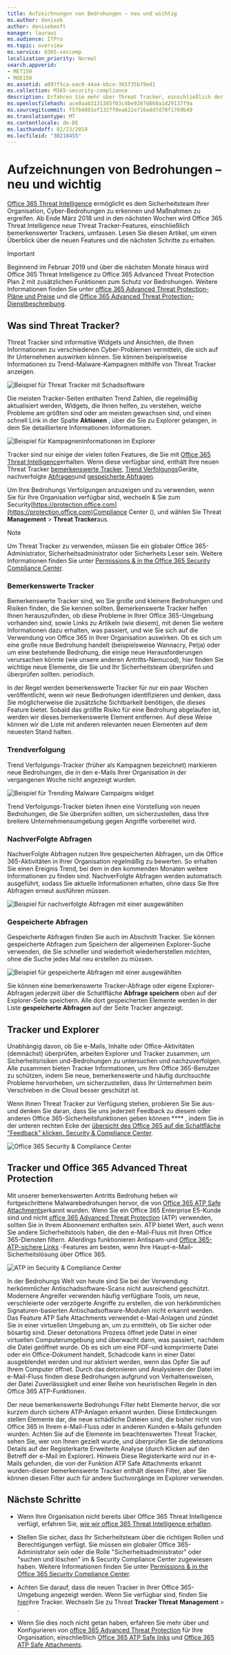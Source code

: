 ```yaml
---
title: Aufzeichnungen von Bedrohungen – neu und wichtig
ms.author: deniseb
author: denisebmsft
manager: laurawi
ms.audience: ITPro
ms.topic: overview
ms.service: O365-seccomp
localization_priority: Normal
search.appverid:
- MET150
- MOE150
ms.assetid: a097f5ca-eac0-44a4-bbce-365f35b79ed1
ms.collection: M365-security-compliance
description: Erfahren Sie mehr über Threat Tracker, einschließlich der neuen bemerkenswerten Tracker, damit Ihre Organisation auf Sicherheitsbedenken eingehen kann.
ms.openlocfilehash: ace0aab3131385f03c4be9287d860a1d29137f9a
ms.sourcegitcommit: f57b4001ef1327f0ea622e716a4d7d78f1769b49
ms.translationtype: MT
ms.contentlocale: de-DE
ms.lasthandoff: 02/23/2019
ms.locfileid: "30218455"
---
```

# <a name="threat-trackers---new-and-noteworthy"></a>Aufzeichnungen von Bedrohungen – neu und wichtig

[Office 365 Threat Intelligence](office-365-ti.md) ermöglicht es dem Sicherheitsteam Ihrer Organisation, Cyber-Bedrohungen zu erkennen und Maßnahmen zu ergreifen. Ab Ende März 2018 und in den nächsten Wochen wird Office 365 Threat Intelligence neue Threat Tracker-Features, einschließlich bemerkenswerter Trackers, umfassen. Lesen Sie diesen Artikel, um einen Überblick über die neuen Features und die nächsten Schritte zu erhalten. 

> [!IMPORTANT]
> Beginnend im Februar 2019 und über die nächsten Monate hinaus wird Office 365 Threat Intelligence zu Office 365 Advanced Threat Protection Plan 2 mit zusätzlichen Funktionen zum Schutz vor Bedrohungen. Weitere Informationen finden Sie unter [office 365 Advanced Threat Protection-Pläne und Preise](https://products.office.com/exchange/advance-threat-protection) und die [Office 365 Advanced Threat Protection-Dienstbeschreibung](https://docs.microsoft.com/office365/servicedescriptions/office-365-advanced-threat-protection-service-description).
  
## <a name="what-are-threat-trackers"></a>Was sind Threat Tracker?

Threat Tracker sind informative Widgets und Ansichten, die Ihnen Informationen zu verschiedenen Cyber-Problemen vermitteln, die sich auf Ihr Unternehmen auswirken können. Sie können beispielsweise Informationen zu Trend-Malware-Kampagnen mithilfe von Threat Tracker anzeigen.
  
![Beispiel für Threat Tracker mit Schadsoftware](media/a883b5ac-8e2b-469a-90e0-f8ad39bb63b7.png)
  
Die meisten Tracker-Seiten enthalten Trend Zahlen, die regelmäßig aktualisiert werden, Widgets, die Ihnen helfen, zu verstehen, welche Probleme am größten sind oder am meisten gewachsen sind, und einen schnell Link in der Spalte **Aktionen** , über die Sie zu Explorer gelangen, in dem Sie detailliertere Informationen Informationen. 
  
![Beispiel für Kampagneninformationen im Explorer](media/e426f220-fdcb-4dd9-99a2-db97dbcf71d5.png)
  
Tracker sind nur einige der vielen tollen Features, die Sie mit [Office 365 Threat Intelligence](office-365-ti.md)erhalten. Wenn diese verfügbar sind, enthält Ihre neuen Threat Tracker [bemerkenswerte Tracker](threat-trackers.md#notey), [Trend Verfolgungs](threat-trackers.md#trending)Geräte, nachverfolgte [Abfragen](threat-trackers.md#trackedq)und [gespeicherte Abfragen](threat-trackers.md#savedq).
  
Um Ihre Bedrohungs Verfolgungen anzuzeigen und zu verwenden, wenn Sie für Ihre Organisation verfügbar sind, wechseln &amp; Sie zum Security[https://protection.office.com](https://protection.office.com)Compliance Center (), und wählen Sie Threat **Management** \> **Threat Tracker**aus.
  
> [!NOTE]
> Um Threat Tracker zu verwenden, müssen Sie ein globaler Office 365-Administrator, Sicherheitsadministrator oder Sicherheits Leser sein. Weitere Informationen finden Sie unter [Permissions &amp; in the Office 365 Security Compliance Center](permissions-in-the-security-and-compliance-center.md). 
  
### <a name="noteworthy-trackers"></a>Bemerkenswerte Tracker

Bemerkenswerte Tracker sind, wo Sie große und kleinere Bedrohungen und Risiken finden, die Sie kennen sollten. Bemerkenswerte Tracker helfen Ihnen herauszufinden, ob diese Probleme in Ihrer Office 365-Umgebung vorhanden sind, sowie Links zu Artikeln (wie diesem), mit denen Sie weitere Informationen dazu erhalten, was passiert, und wie Sie sich auf die Verwendung von Office 365 in Ihrer Organisation auswirken. Ob es sich um eine große neue Bedrohung handelt (beispielsweise Wannacry, Petja) oder um eine bestehende Bedrohung, die einige neue Herausforderungen verursachen könnte (wie unsere anderen Antritts-Nemucod), hier finden Sie wichtige neue Elemente, die Sie und Ihr Sicherheitsteam überprüfen und überprüfen sollten. periodisch.
  
In der Regel werden bemerkenswerte Tracker für nur ein paar Wochen veröffentlicht, wenn wir neue Bedrohungen identifizieren und denken, dass Sie möglicherweise die zusätzliche Sichtbarkeit benötigen, die dieses Feature bietet. Sobald das größte Risiko für eine Bedrohung abgelaufen ist, werden wir dieses bemerkenswerte Element entfernen. Auf diese Weise können wir die Liste mit anderen relevanten neuen Elementen auf dem neuesten Stand halten.
  
### <a name="trending-trackers"></a>Trendverfolgung

Trend Verfolgungs-Tracker (früher als Kampagnen bezeichnet) markieren neue Bedrohungen, die in den e-Mails Ihrer Organisation in der vergangenen Woche nicht angezeigt wurden.
  
![Beispiel für Trending Malware Campaigns widget](media/d2ccc1a0-2a1d-4e36-99b5-6766c207772f.png)
  
Trend Verfolgungs-Tracker bieten Ihnen eine Vorstellung von neuen Bedrohungen, die Sie überprüfen sollten, um sicherzustellen, dass Ihre breitere Unternehmensumgebung gegen Angriffe vorbereitet wird.
  
### <a name="tracked-queries"></a>NachverFolgte Abfragen

NachverFolgte Abfragen nutzen Ihre gespeicherten Abfragen, um die Office 365-Aktivitäten in Ihrer Organisation regelmäßig zu bewerten. So erhalten Sie einen Ereignis Trend, bei dem in den kommenden Monaten weitere Informationen zu finden sind. NachverFolgte Abfragen werden automatisch ausgeführt, sodass Sie aktuelle Informationen erhalten, ohne dass Sie Ihre Abfragen erneut ausführen müssen.
  
![Beispiel für nachverfolgte Abfragen mit einer ausgewählten](media/0c556174-06eb-4ae5-b32a-5ff76b9e4f13.png)
  
### <a name="saved-queries"></a>Gespeicherte Abfragen

Gespeicherte Abfragen finden Sie auch im Abschnitt Tracker. Sie können gespeicherte Abfragen zum Speichern der allgemeinen Explorer-Suche verwenden, die Sie schneller und wiederholt wiederherstellen möchten, ohne die Suche jedes Mal neu erstellen zu müssen.
  
![Beispiel für gespeicherte Abfragen mit einer ausgewählten](media/188cf3ff-58f1-41ea-81aa-76158d8f40c3.png)
  
Sie können eine bemerkenswerte Tracker-Abfrage oder eigene Explorer-Abfragen jederzeit über die Schaltfläche **Abfrage speichern** oben auf der Explorer-Seite speichern. Alle dort gespeicherten Elemente werden in der Liste **gespeicherte Abfragen** auf der Seite Tracker angezeigt. 
  
## <a name="trackers-and-explorer"></a>Tracker und Explorer

Unabhängig davon, ob Sie e-Mails, Inhalte oder Office-Aktivitäten (demnächst) überprüfen, arbeiten Explorer und Tracker zusammen, um Sicherheitsrisiken und-Bedrohungen zu untersuchen und nachzuverfolgen. Alle zusammen bieten Tracker Informationen, um Ihre Office 365-Benutzer zu schützen, indem Sie neue, bemerkenswerte und häufig durchsuchte Probleme hervorheben, um sicherzustellen, dass Ihr Unternehmen beim Verschieben in die Cloud besser geschützt ist.
  
Wenn Ihnen Threat Tracker zur Verfügung stehen, probieren Sie Sie aus-und denken Sie daran, dass Sie uns jederzeit Feedback zu diesem oder anderen Office 365-Sicherheitsfunktionen geben können **** , indem Sie in der unteren rechten Ecke der [übersicht des Office 365 auf die Schaltfläche "Feedback" klicken. Security &amp; Compliance Center](https://support.office.com/article/a5f2fd18-b029-4257-b5a8-ae83e7768c85).
  
![Office 365 Security &amp; Compliance Center](media/86c330db-8132-4150-8475-220258fe04fb.png)
  
## <a name="trackers-and-office-365-advanced-threat-protection"></a>Tracker und Office 365 Advanced Threat Protection

Mit unserer bemerkenswerten Antritts Bedrohung heben wir fortgeschrittene Malwarebedrohungen hervor, die von [Office 365 ATP Safe Attachments](atp-safe-attachments.md)erkannt wurden. Wenn Sie ein Office 365 Enterprise E5-Kunde sind und nicht [office 365 Advanced Threat Protection](office-365-atp.md) (ATP) verwenden, sollten Sie in Ihrem Abonnement enthalten sein. ATP bietet Wert, auch wenn Sie andere Sicherheitstools haben, die den e-Mail-Fluss mit Ihren Office 365-Diensten filtern. Allerdings funktionieren Antispam-und [Office 365-ATP-sichere Links](atp-safe-links.md) -Features am besten, wenn Ihre Haupt-e-Mail-Sicherheitslösung über Office 365. 
  
![ATP im Security &amp; Compliance Center](media/cee70d07-f0c1-459b-843c-2d10c253349f.png)
  
In der Bedrohungs Welt von heute sind Sie bei der Verwendung herkömmlicher Antischadsoftware-Scans nicht ausreichend geschützt. Modernere Angreifer verwenden häufig verfügbare Tools, um neue, verschleierte oder verzögerte Angriffe zu erstellen, die von herkömmlichen Signaturen-basierten Antischadsoftware-Modulen nicht erkannt werden. Das Feature ATP Safe Attachments verwendet e-Mail-Anlagen und zündet Sie in einer virtuellen Umgebung an, um zu ermitteln, ob Sie sicher oder bösartig sind. Dieser detonations Prozess öffnet jede Datei in einer virtuellen Computerumgebung und überwacht dann, was passiert, nachdem die Datei geöffnet wurde. Ob es sich um eine PDF-und komprimierte Datei oder ein Office-Dokument handelt, Schadcode kann in einer Datei ausgeblendet werden und nur aktiviert werden, wenn das Opfer Sie auf Ihrem Computer öffnet. Durch das detonieren und Analysieren der Datei im e-Mail-Fluss finden diese Bedrohungen aufgrund von Verhaltensweisen, der Datei Zuverlässigkeit und einer Reihe von heuristischen Regeln in den Office 365 ATP-Funktionen.
  
Der neue bemerkenswerte Bedrohungs Filter hebt Elemente hervor, die vor kurzem durch sichere ATP-Anlagen erkannt wurden. Diese Entdeckungen stellen Elemente dar, die neue schädliche Dateien sind, die bisher nicht von Office 365 in Ihrem e-Mail-Fluss oder in anderen Kunden e-Mails gefunden wurden. Achten Sie auf die Elemente im beachtenswerten Threat Tracker, sehen Sie, wer von Ihnen gezielt wurde, und überprüfen Sie die detonations Details auf der Registerkarte Erweiterte Analyse (durch Klicken auf den Betreff der e-Mail im Explorer). Hinweis Diese Registerkarte wird nur in e-Mails gefunden, die von der Funktion ATP Safe Attachments erkannt wurden-dieser bemerkenswerte Tracker enthält diesen Filter, aber Sie können diesen Filter auch für andere Suchvorgänge im Explorer verwenden.
  
## <a name="next-steps"></a>Nächste Schritte

- Wenn Ihre Organisation nicht bereits über Office 365 Threat Intelligence verfügt, erfahren Sie, [wie wir office 365 Threat Intelligence erhalten](get-started-with-ti.md).
    
- Stellen Sie sicher, dass Ihr Sicherheitsteam über die richtigen Rollen und Berechtigungen verfügt. Sie müssen ein globaler Office 365-Administrator sein oder die Rolle "Sicherheitsadministrator" oder "suchen und löschen" im &amp; Security Compliance Center zugewiesen haben. Weitere Informationen finden Sie unter [Permissions &amp; in the Office 365 Security Compliance Center](permissions-in-the-security-and-compliance-center.md).
    
- Achten Sie darauf, dass die neuen Tracker in Ihrer Office 365-Umgebung angezeigt werden. Wenn Sie verfügbar sind, finden Sie [hier](https://protection.office.com/)ihre Tracker. Wechseln Sie zu Threat **Tracker Threat** **Management** \> .
    
- Wenn Sie dies noch nicht getan haben, erfahren Sie mehr über und Konfigurieren von [office 365 Advanced Threat Protection](office-365-atp.md) für Ihre Organisation, einschließlich [Office 365 ATP Safe links](atp-safe-links.md) und [Office 365 ATP Safe Attachments](atp-safe-attachments.md).
  

